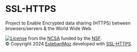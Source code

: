 # SSL-HTTPS
Project to Enable Encrypted data sharing (HTTPS) between browsers/servers &amp; the World Wide Web.

[![License](https://img.shields.io/badge/License-Apache%202.0-blue.svg)](https://opensource.org/licenses/Apache-2.0) from the [NCSA](https://www.ncsa.illinois.edu) funded by the [NSF](https://en.wikipedia.org/wiki/National_Science_Foundation).<br>
©  Copyright 2024 [EstebanMqz](https://github.com/EstebanMqz) developed with [SSL-HTTPS](https://github.com/EstebanMqz/SSL-HTTPS).
